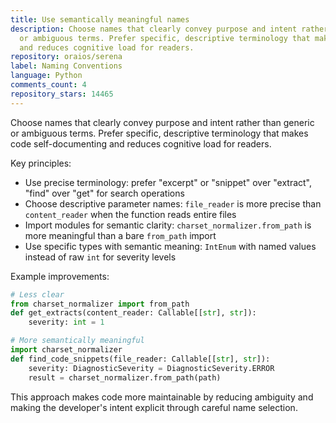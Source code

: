 ```yaml
---
title: Use semantically meaningful names
description: Choose names that clearly convey purpose and intent rather than generic
  or ambiguous terms. Prefer specific, descriptive terminology that makes code self-documenting
  and reduces cognitive load for readers.
repository: oraios/serena
label: Naming Conventions
language: Python
comments_count: 4
repository_stars: 14465
---
```


Choose names that clearly convey purpose and intent rather than generic or ambiguous terms. Prefer specific, descriptive terminology that makes code self-documenting and reduces cognitive load for readers.

Key principles:
- Use precise terminology: prefer "excerpt" or "snippet" over "extract", "find" over "get" for search operations
- Choose descriptive parameter names: `file_reader` is more precise than `content_reader` when the function reads entire files
- Import modules for semantic clarity: `charset_normalizer.from_path` is more meaningful than a bare `from_path` import
- Use specific types with semantic meaning: `IntEnum` with named values instead of raw `int` for severity levels

Example improvements:
```python
# Less clear
from charset_normalizer import from_path
def get_extracts(content_reader: Callable[[str], str]):
    severity: int = 1

# More semantically meaningful  
import charset_normalizer
def find_code_snippets(file_reader: Callable[[str], str]):
    severity: DiagnosticSeverity = DiagnosticSeverity.ERROR
    result = charset_normalizer.from_path(path)
```

This approach makes code more maintainable by reducing ambiguity and making the developer's intent explicit through careful name selection.